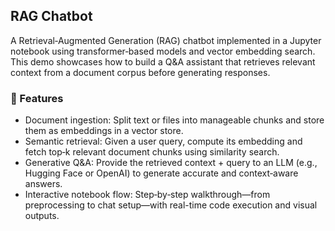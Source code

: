 ## RAG Chatbot
A Retrieval‑Augmented Generation (RAG) chatbot implemented in a Jupyter notebook using transformer‑based models and vector embedding search. This demo showcases how to build a Q&A assistant that retrieves relevant context from a document corpus before generating responses.

### 🚀 Features
- Document ingestion: Split text or files into manageable chunks and store them as embeddings in a vector store.
- Semantic retrieval: Given a user query, compute its embedding and fetch top‑k relevant document chunks using similarity search.
- Generative Q&A: Provide the retrieved context + query to an LLM (e.g., Hugging Face or OpenAI) to generate accurate and context‑aware answers.
- Interactive notebook flow: Step‑by‑step walkthrough—from preprocessing to chat setup—with real-time code execution and visual outputs.
